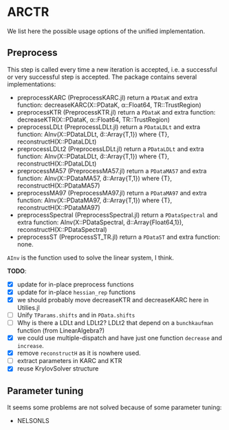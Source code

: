 # ARCTR

We list here the possible usage options of the unified implementation.

## Preprocess

This step is called every time a new iteration is accepted, i.e. a successful or very successful step is accepted.
The package contains several implementations:
- preprocessKARC (PreprocessKARC.jl) return a `PDataK` and extra function: decreaseKARC(X::PDataK, α::Float64, TR::TrustRegion)
- preprocessKTR (PreprocessKTR.jl) return a `PDataK` and extra function: decreaseKTR(X::PDataK, α::Float64, TR::TrustRegion)
- preprocessLDLt (PreprocessLDLt.jl) return a `PDataLDLt` and extra function: AInv(X::PDataLDLt, d̃::Array{T,1}) where {T}, reconstructH(X::PDataLDLt)
- preprocessLDLt2 (PreprocessLDLt.jl) return a `PDataLDLt` and extra function: AInv(X::PDataLDLt, d̃::Array{T,1}) where {T}, reconstructH(X::PDataLDLt)
- preprocessMA57 (PreprocessMA57.jl) return a `PDataMA57` and extra function: AInv(X::PDataMA57, d̃::Array{T,1}) where {T}, reconstructH(X::PDataMA57)
- preprocessMA97 (PreprocessMA97.jl) return a `PDataMA97` and extra function: AInv(X::PDataMA97, d̃::Array{T,1}) where {T}, reconstructH(X::PDataMA97)
- preprocessSpectral (PreprocessSpectral.jl) return a `PDataSpectral` and extra function: AInv(X::PDataSpectral, d̃::Array{Float64,1}), reconstructH(X::PDataSpectral)
- preprocessST (PreprocessST_TR.jl) return a `PDataST` and extra function: none.

`AInv` is the function used to solve the linear system, I think.

**TODO**: 
-[X] update for in-place preprocess functions
-[X] update for in-place `hessian_rep` functions
-[X] we should probably move decreaseKTR and decreaseKARC here in Utilies.jl
-[ ] Unify `TParams.shifts` and in `PData.shifts`
-[ ] Why is there a LDLt and LDLt2? LDLt2 that depend on a `bunchkaufman` function (from LinearAlgebra?)
-[X] we could use multiple-dispatch and have just one function `decrease` and `increase`.
-[X] remove `reconstructH` as it is nowhere used.
-[ ] extract parameters in KARC and KTR
-[X] reuse KrylovSolver structure

## Parameter tuning

It seems some problems are not solved because of some parameter tuning:
- NELSONLS
